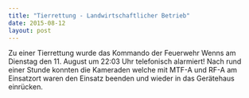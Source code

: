 ```yaml
---
title: "Tierrettung - Landwirtschaftlicher Betrieb"
date: 2015-08-12
layout: post
---
```


Zu einer Tierrettung wurde das Kommando der Feuerwehr Wenns am Dienstag den 11. August um 22:03 Uhr telefonisch alarmiert! Nach rund einer Stunde konnten die Kameraden welche mit MTF-A und RF-A am Einsatzort waren den Einsatz beenden und wieder in das Gerätehaus einrücken.